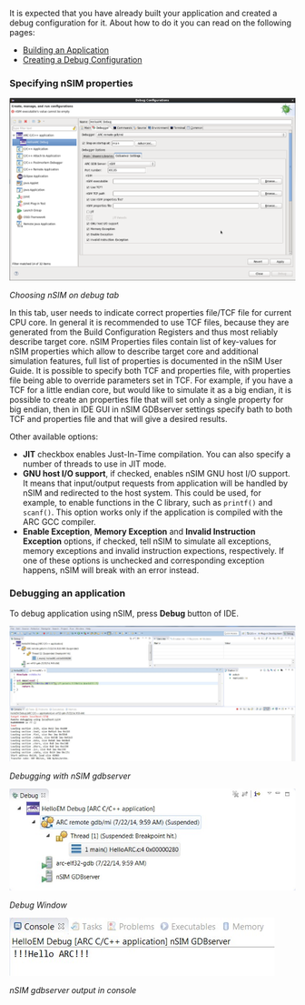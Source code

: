 
It is expected that you have already built your application and created a
 debug configuration for it. About how to do it you can read on the following
pages:
* [Building an Application](Building-User-Guide)
* [Creating a Debug Configuration](Creating-a-Debug-Configuration)


### Specifying nSIM properties

   ![Choosing nSIM on debug tab](images/debugging/nsim/nsim_tab.png)

   _Choosing nSIM on debug tab_

   In this tab, user needs to indicate correct properties file/TCF file for
   current CPU core. In general it is recommended to use TCF files, because
   they are generated from the Build Configuration Registers and thus most
   reliably describe target core. nSIM Properties files contain list of
   key-values for nSIM properties which allow to describe target core and
   additional simulation features, full list of properties is documented in the
   nSIM User Guide.  It is possible to specify both TCF and properties file,
   with properties file being able to override parameters set in TCF. For
   example, if you have a TCF for a little endian core, but would like to
   simulate it as a big endian, it is possible to create an properties file
   that will set only a single property for big endian, then in IDE GUI in nSIM
   GDBserver settings specify bath to both TCF and properties file and that
   will give a desired results.


   Other available options:
   - **JIT** checkbox enables Just-In-Time compilation. You can also specify a number
    of threads to use in JIT mode.
   - **GNU host I/O support**, if checked, enables nSIM GNU host I/O support. It means
    that input/output requests from application will be handled by nSIM and redirected
    to the host system. This could be used, for example, to enable functions in the
    C library, such as `printf()` and `scanf()`. This option works only if the application
    is compiled with the ARC GCC compiler.
   - **Enable Exception**, **Memory Exception** and **Invalid Instruction Exception**
    options, if checked, tell nSIM to simulate all exceptions, memory exceptions and
    invalid instruction expections, respectively. If one of these options is unchecked
    and corresponding exception happens, nSIM will break with an error instead.

### Debugging an application

To debug application using nSIM, press **Debug** button of IDE.


   ![Debugging with nSIM gdbserver](images/debugging/nsim/nsim_debug.png)

   _Debugging with nSIM gdbserver_

   ![Debug Window](images/debugging/nsim/nsim_debug_window.png)

   _Debug Window_

   ![nSIM gdbserver output in console](images/debugging/nsim/nsim_output.png)

   _nSIM gdbserver output in console_

